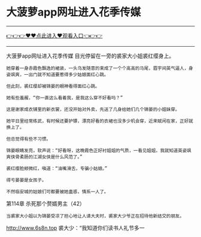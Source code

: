 # 大菠萝app网址进入花季传媒

<hr/><a href="https://github.com/ayisq/defr/issues/1">👉👉👉♥♥点此进入♥观看入口👈👉👉</a><hr/>

大菠萝app网址进入花季传媒
目光停留在一旁的裘家大小姐裘红缨身上。

    她穿着一身赤霞色飘逸的裙装，一头乌发随意的束成了一个个高高的马尾，眉宇间英气逼人，身姿飒爽，一出门就不知道要惹得多少姑娘面红心跳。

    但此刻，裘红缨却被锦晏的眼神看得面红心跳。

    她有些羞赧，“你一直这么看着我，是我这么穿不好看吗？”

    这是谢家成衣铺里的新衣裳，还没开始对外卖，先送了几身给她们几个锦晏的小姐妹穿。

    她平日里经常练武，有时候还要护镖，漂亮好看的衣裙也没多少机会穿，近来赋闲在家，正好就换上了。

    但总觉得有些不习惯。

    锦晏眼睛发亮，软声说：“好看呀，这晚霞色正好衬姐姐的气质，一看见姐姐，我就知道英姿飒爽侠骨柔肠的江湖女侠是什么风范了。”

    裘红缨脸颊微红，嗔道：“油嘴滑舌，专骗小姑娘。”

    得亏晏晏是女孩子。

    不然临安城的姑娘们可都要被她蛊惑，情系一人了。

第114章 杀死那个赘婿男主（42）

    当裘家大小姐以为锦晏受凉了担心地让人请大夫时，裘家大少爷正在招待他新结交的朋友。
http://www.6s8n.top
    裘大少：“我知道你们读书人礼节多一
